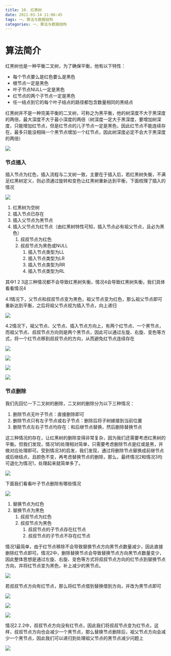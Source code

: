 ```yaml
---
title: 10. 红黑树
date: 2021-03-14 11:06:45
tags: 一、算法与数据结构
categories: 一、算法与数据结构
---
```


# 算法简介

红黑树也是一种平衡二叉树，为了确保平衡，他有以下特性：

+ 每个节点要么是红色要么是黑色
+ 根节点一定是黑色
+ 叶子节点NULL一定是黑色
+ 红节点的两个子节点一定是黑色
+ 任一结点到它的每个叶子结点的路径都包含数量相同的黑结点

红黑树并不是一种完美平衡的二叉树，可称之为黑平衡，他的树深度不大于黑深度的两倍，最大深度不大于最小深度的两倍（树深度一定大于黑深度，要增加树深度，只能增加红节点，但是红节点的儿子节点一定是黑色，因此红节点不能连续存在，最多只能没相隔一个黑节点增加一个红节点，因此树深度必定不会大于黑深度的两倍）

![](https://icefirecgrbza.github.io/img/algo/rb_tree.webp)

<!-- more -->

### 节点插入

插入节点为红色，插入流程与二叉树一致，主要在于插入后，若红黑树失衡，不满足红黑树定义，则必须通过旋转和变色让红黑树重新达到平衡，下面梳理了插入的情况

![](https://icefirecgrbza.github.io/img/algo/rb_tree_insert.png)

1. 红黑树为空树
2. 插入节点已存在
3. 插入父节点为黑节点
4. 插入父节点为红节点（由红黑树特性可知，插入节点必有祖父节点，且必为黑色）
    1. 叔叔节点为红色
    2. 叔叔节点为黑色或NULL
        1. 插入节点类型为LL
        2. 插入节点类型为LR
        3. 插入节点类型为RR
        4. 插入节点类型为RL

其中1 2 3这三种情况都不会导致红黑树失衡，情况4会导致红黑树失衡，我们具体看看情况4

4.1情况下，父节点和叔叔节点变为黑色，祖父节点变为红色，那么祖父节点即可重新达到平衡，之后将祖父节点视为插入节点，向上递归

![](https://icefirecgrbza.github.io/img/algo/rb_tree_insert_41.webp)

4.2情况下，祖父节点、父节点、插入节点方向上，有两个红节点、一个黑节点，而祖父节点、叔叔节点方向则是两个黑节点，因此可以通过左旋、右旋、变色等方式，将一个红节点移到叔叔节点的方向，从而避免红节点连续存在

![](https://icefirecgrbza.github.io/img/algo/rb_tree_insert_421.webp)

![](https://icefirecgrbza.github.io/img/algo/rb_tree_insert_422.webp)

![](https://icefirecgrbza.github.io/img/algo/rb_tree_insert_423.webp)

![](https://icefirecgrbza.github.io/img/algo/rb_tree_insert_424.webp)


### 节点删除

我们先回忆一下二叉树的删除，二叉树的删除分为以下三种情况：

1. 删除节点无叶子节点：直接删除即可
2. 删除节点只有左子节点或右子节点：删除后将子树嫁接到当前位置
3. 删除节点左右子节点均存在：和后继节点替换，然后删除替换节点

这三种情况的存在，让红黑树的删除变得非常复杂，因为我们还需要考虑红黑树的平衡。但我们发现，情况1的处理相对简单，只需要考虑删除节点是红或是黑，并做对应处理即可。受到情况3的启发，我们发现，通过将删除节点替换成前继节点或后继结点，且颜色不变，再考虑替换节点的删除，那么，最终情况2和情况3均可退化为情况1，处理起来就简单多了。

![](https://icefirecgrbza.github.io/img/algo/rb_tree_replace.webp)

下面我们看看叶子节点删除有哪些情况

![](https://icefirecgrbza.github.io/img/algo/rb_tree_delete.png)

1. 替换节点为红色
2. 替换节点为黑色
    1. 叔叔节点为红色
    2. 叔叔节点为黑色
        1. 叔叔节点的子节点存在红节点
        2. 叔叔节点的子节点不存在红节点

情况1最简单，由于红节点移除不会导致替换节点方向黑节点数量减少，因此直接删除红节点即可。情况2中，删除替换节点会导致替换节点方向黑节点数量变少，因此整体思想是通过左旋、右旋、变色等方式将叔叔节点方向的红节点到替换节点方向，并将红节点变为黑色，补上减少的黑节点。

![](https://icefirecgrbza.github.io/img/algo/rb_tree_replace.webp)

若叔叔节点方向有红节点，那么将红节点借到替换借到方向，并改为黑节点即可

![](https://icefirecgrbza.github.io/img/algo/rb_tree_delete_21.webp)

![](https://icefirecgrbza.github.io/img/algo/rb_tree_delete_221.webp)

![](https://icefirecgrbza.github.io/img/algo/rb_tree_delete_222.webp)

情况2.2.2中，叔叔节点方向没有红节点，因此我们将叔叔节点变为红节点，这样，叔叔节点方向也会减少一个黑节点，那么替换节点删除后，祖父节点方向会减少一个黑节点，因此我们可以递归到处理祖父节点的黑节点减少问题上

![](https://icefirecgrbza.github.io/img/algo/rb_tree_delete_23.webp)

